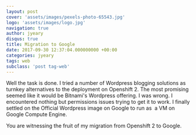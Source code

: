 ```yaml
---
layout: post
cover: 'assets/images/pexels-photo-65543.jpg'
logo: 'assets/images/logo.jpg'
navigation: true
author: jyeary
disqus: true
title: Migration to Google
date: 2017-09-30 12:37:04.000000000 +00:00
categories: jyeary
tags: web
subclass: 'post tag-web'
---
```

Well the task is done. I tried a number of Wordpress blogging solutions as turnkey alternatives to the deployment on Openshift 2. The most promising seemed like it would be Bitnami's Wordpress offering. I was wrong. I encountered nothing but permissions issues trying to get it to work. I finally settled on the Official Wordpress image on Google to run as  a VM on Google Compute Engine.

You are witnessing the fruit of my migration from Openshift 2 to Google.